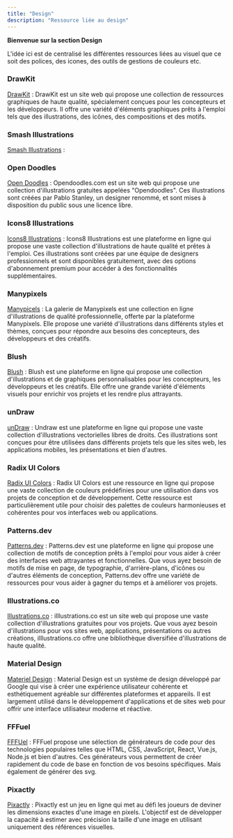 ```yaml
---
title: "Design"
description: "Ressource liée au design"
---
```


**Bienvenue sur la section Design**

L'idée ici est de centralisé les différentes ressources liées au visuel que ce soit des polices, des icones, des outils de gestions de couleurs etc.

### DrawKit 

[DrawKit](https://www.drawkit.com/) : DrawKit est un site web qui propose une collection de ressources graphiques de haute qualité, spécialement conçues pour les concepteurs et les développeurs. Il offre une variété d'éléments graphiques prêts à l'emploi tels que des illustrations, des icônes, des compositions et des motifs.

### Smash Illustrations

[Smash Illustrations](https://usesmash.com/) : 

### Open Doodles

[Open Doodles](https://opendoodles.com/) : Opendoodles.com est un site web qui propose une collection d'illustrations gratuites appelées "Opendoodles". Ces illustrations sont créées par Pablo Stanley, un designer renommé, et sont mises à disposition du public sous une licence libre.

### Icons8 Illustrations

[Icons8 Illustrations](https://icons8.com/illustrations) : Icons8 Illustrations est une plateforme en ligne qui propose une vaste collection d'illustrations de haute qualité et prêtes à l'emploi. Ces illustrations sont créées par une équipe de designers professionnels et sont disponibles gratuitement, avec des options d'abonnement premium pour accéder à des fonctionnalités supplémentaires.

### Manypixels

[Manypicels](https://www.manypixels.co/gallery) : La galerie de Manypixels est une collection en ligne d'illustrations de qualité professionnelle, offerte par la plateforme Manypixels. Elle propose une variété d'illustrations dans différents styles et thèmes, conçues pour répondre aux besoins des concepteurs, des développeurs et des créatifs.

### Blush 

[Blush](https://blush.design/) : Blush est une plateforme en ligne qui propose une collection d'illustrations et de graphiques personnalisables pour les concepteurs, les développeurs et les créatifs. Elle offre une grande variété d'éléments visuels pour enrichir vos projets et les rendre plus attrayants.

### unDraw

[unDraw](https://undraw.co/) : Undraw est une plateforme en ligne qui propose une vaste collection d'illustrations vectorielles libres de droits. Ces illustrations sont conçues pour être utilisées dans différents projets tels que les sites web, les applications mobiles, les présentations et bien d'autres.

### Radix UI Colors 

[Radix UI Colors](https://www.radix-ui.com/colors) : Radix UI Colors est une ressource en ligne qui propose une vaste collection de couleurs prédéfinies pour une utilisation dans vos projets de conception et de développement. Cette ressource est particulièrement utile pour choisir des palettes de couleurs harmonieuses et cohérentes pour vos interfaces web ou applications.

### Patterns.dev

[Patterns.dev](https://www.patterns.dev/) : Patterns.dev est une plateforme en ligne qui propose une collection de motifs de conception prêts à l'emploi pour vous aider à créer des interfaces web attrayantes et fonctionnelles. Que vous ayez besoin de motifs de mise en page, de typographie, d'arrière-plans, d'icônes ou d'autres éléments de conception, Patterns.dev offre une variété de ressources pour vous aider à gagner du temps et à améliorer vos projets.

### Illustrations.co 

[Illustrations.co](https://illlustrations.co/) : illlustrations.co est un site web qui propose une vaste collection d'illustrations gratuites pour vos projets. Que vous ayez besoin d'illustrations pour vos sites web, applications, présentations ou autres créations, illlustrations.co offre une bibliothèque diversifiée d'illustrations de haute qualité.

### Material Design 

[Materiel Design](https://m2.material.io/) : Material Design est un système de design développé par Google qui vise à créer une expérience utilisateur cohérente et esthétiquement agréable sur différentes plateformes et appareils. Il est largement utilisé dans le développement d'applications et de sites web pour offrir une interface utilisateur moderne et réactive.

### FFFuel 

[FFFUel](https://fffuel.co/) : FFFuel propose une sélection de générateurs de code pour des technologies populaires telles que HTML, CSS, JavaScript, React, Vue.js, Node.js et bien d'autres. Ces générateurs vous permettent de créer rapidement du code de base en fonction de vos besoins spécifiques. Mais également de générer des svg. 

### Pixactly

[Pixactly](https://pixact.ly/) : Pixactly est un jeu en ligne qui met au défi les joueurs de deviner les dimensions exactes d'une image en pixels. L'objectif est de développer la capacité à estimer avec précision la taille d'une image en utilisant uniquement des références visuelles.